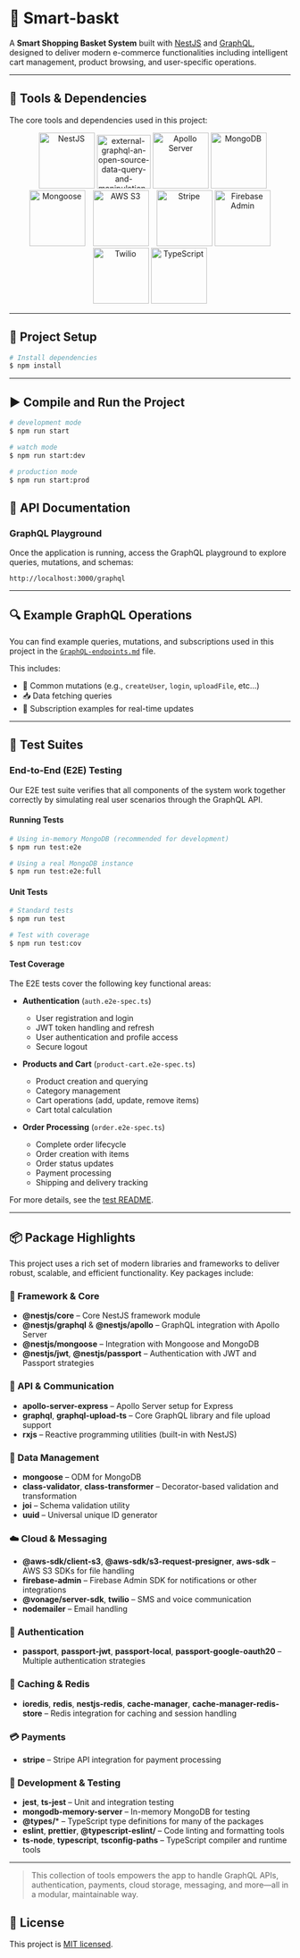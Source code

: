 # 🛒 Smart-baskt

A **Smart Shopping Basket System** built with [NestJS](https://nestjs.com/) and [GraphQL](https://graphql.org/), designed to deliver modern e-commerce functionalities including intelligent cart management, product browsing, and user-specific operations.

---

## 🧰 Tools & Dependencies

The core tools and dependencies used in this project:

<p align="center">
  <img src="https://nestjs.com/img/logo-small.svg" alt="NestJS" height="100" />
<img width="96" height="96" src="https://img.icons8.com/external-tal-revivo-color-tal-revivo/96/external-graphql-an-open-source-data-query-and-manipulation-language-for-api-logo-color-tal-revivo.png" alt="external-graphql-an-open-source-data-query-and-manipulation-language-for-api-logo-color-tal-revivo"/>
  <img src="https://img.icons8.com/?size=100&id=ktSS1TBte4xa&format=png&color=000000" alt="Apollo Server" height="100" />
  <img src="https://img.icons8.com/?size=100&id=8rKdRqZFLurS&format=png&color=000000" alt="MongoDB" height="100" style="margin-right: -10px;"  />
  <img src="https://icon.icepanel.io/Technology/svg/Mongoose.js.svg" alt="Mongoose" height="100" style="margin-right: 10px;"  />
<img src="https://img.icons8.com/?size=100&id=wU62u24brJ44&format=png&color=000000" alt="AWS S3" height="100" style="margin-right: 10px;" />
<img src="https://img.icons8.com/?size=100&id=PMavpx1jbiQB&format=png&color=000000" alt="Stripe" height="100" />
  <img src="https://img.icons8.com/color/100/000000/firebase.png" alt="Firebase Admin" height="100" />
  <img src="https://img.icons8.com/?size=100&id=ZhlVdE53t65r&format=png&color=000000" alt="Twilio" height="100" />
  <img src="https://img.icons8.com/color/100/000000/typescript.png" alt="TypeScript" height="100" />
</p>

---


## 🚀 Project Setup

```bash
# Install dependencies
$ npm install
```

---

## ▶️ Compile and Run the Project

```bash
# development mode
$ npm run start

# watch mode
$ npm run start:dev

# production mode
$ npm run start:prod
```

## 📡 API Documentation

### GraphQL Playground

Once the application is running, access the GraphQL playground to explore queries, mutations, and schemas:

```
http://localhost:3000/graphql
```

---

## 🔍 Example GraphQL Operations

You can find example queries, mutations, and subscriptions used in this project in the [`GraphQL-endpoints.md`](./graphQL-endpoint.md) file.

This includes:
- 📌 Common mutations (e.g., `createUser`, `login`, `uploadFile`, etc...)
- 📥 Data fetching queries
- 🔔 Subscription examples for real-time updates

---

## 🧪 Test Suites

### End-to-End (E2E) Testing

Our E2E test suite verifies that all components of the system work together correctly by simulating real user scenarios through the GraphQL API.

#### Running Tests

```bash
# Using in-memory MongoDB (recommended for development)
$ npm run test:e2e

# Using a real MongoDB instance
$ npm run test:e2e:full
```

#### Unit Tests

```bash
# Standard tests
$ npm run test

# Test with coverage
$ npm run test:cov
```

#### Test Coverage

The E2E tests cover the following key functional areas:

- **Authentication** (`auth.e2e-spec.ts`)
  - User registration and login
  - JWT token handling and refresh
  - User authentication and profile access
  - Secure logout

- **Products and Cart** (`product-cart.e2e-spec.ts`)
  - Product creation and querying
  - Category management
  - Cart operations (add, update, remove items)
  - Cart total calculation

- **Order Processing** (`order.e2e-spec.ts`)
  - Complete order lifecycle
  - Order creation with items
  - Order status updates
  - Payment processing
  - Shipping and delivery tracking

For more details, see the [test README](./test/README.md).

---

## 📦 Package Highlights

This project uses a rich set of modern libraries and frameworks to deliver robust, scalable, and efficient functionality. Key packages include:

### 🔧 Framework & Core
- **@nestjs/core** – Core NestJS framework module
- **@nestjs/graphql** & **@nestjs/apollo** – GraphQL integration with Apollo Server
- **@nestjs/mongoose** – Integration with Mongoose and MongoDB
- **@nestjs/jwt**, **@nestjs/passport** – Authentication with JWT and Passport strategies

### 📡 API & Communication
- **apollo-server-express** – Apollo Server setup for Express
- **graphql**, **graphql-upload-ts** – Core GraphQL library and file upload support
- **rxjs** – Reactive programming utilities (built-in with NestJS)

### 🧠 Data Management
- **mongoose** – ODM for MongoDB
- **class-validator**, **class-transformer** – Decorator-based validation and transformation
- **joi** – Schema validation utility
- **uuid** – Universal unique ID generator

### ☁️ Cloud & Messaging
- **@aws-sdk/client-s3**, **@aws-sdk/s3-request-presigner**, **aws-sdk** – AWS S3 SDKs for file handling
- **firebase-admin** – Firebase Admin SDK for notifications or other integrations
- **@vonage/server-sdk**, **twilio** – SMS and voice communication
- **nodemailer** – Email handling

### 🔐 Authentication
- **passport**, **passport-jwt**, **passport-local**, **passport-google-oauth20** – Multiple authentication strategies

### 🧰 Caching & Redis
- **ioredis**, **redis**, **nestjs-redis**, **cache-manager**, **cache-manager-redis-store** – Redis integration for caching and session handling

### 💳 Payments
- **stripe** – Stripe API integration for payment processing

### 🧪 Development & Testing
- **jest**, **ts-jest** – Unit and integration testing
- **mongodb-memory-server** – In-memory MongoDB for testing
- **@types/**\* – TypeScript type definitions for many of the packages
- **eslint**, **prettier**, **@typescript-eslint/** – Code linting and formatting tools
- **ts-node**, **typescript**, **tsconfig-paths** – TypeScript compiler and runtime tools

---

> This collection of tools empowers the app to handle GraphQL APIs, authentication, payments, cloud storage, messaging, and more—all in a modular, maintainable way.

## 📝 License

This project is [MIT licensed](LICENSE).
